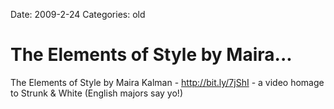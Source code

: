 Date: 2009-2-24
Categories: old

# The Elements of Style by Maira...

The Elements of Style by Maira Kalman - <a href="http://bit.ly/7jShI" rel="nofollow">http://bit.ly/7jShI</a> - a video homage to Strunk &amp; White (English majors say yo!)
